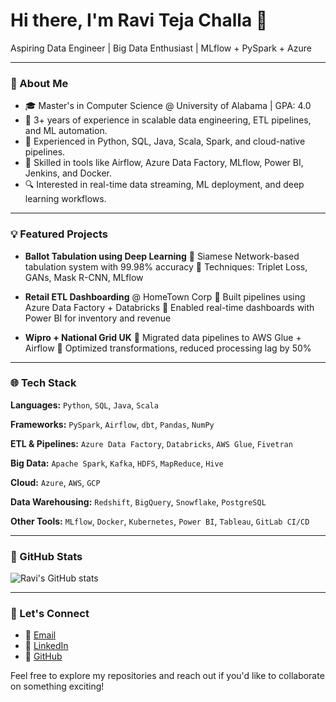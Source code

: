 # Hi there, I'm Ravi Teja Challa 👋

Aspiring Data Engineer | Big Data Enthusiast | MLflow + PySpark + Azure

---

### 📅 About Me

- 🎓 Master's in Computer Science @ University of Alabama | GPA: 4.0
- 💼 3+ years of experience in scalable data engineering, ETL pipelines, and ML automation.
- 🔬 Experienced in Python, SQL, Java, Scala, Spark, and cloud-native pipelines.
- 🔧 Skilled in tools like Airflow, Azure Data Factory, MLflow, Power BI, Jenkins, and Docker.
- 🔍 Interested in real-time data streaming, ML deployment, and deep learning workflows.

---

### 💡 Featured Projects

- **Ballot Tabulation using Deep Learning** 
  🔹 Siamese Network-based tabulation system with 99.98% accuracy 
  🔹 Techniques: Triplet Loss, GANs, Mask R-CNN, MLflow

- **Retail ETL Dashboarding** @ HomeTown Corp
  🔹 Built pipelines using Azure Data Factory + Databricks 
  🔹 Enabled real-time dashboards with Power BI for inventory and revenue

- **Wipro + National Grid UK**
  🔹 Migrated data pipelines to AWS Glue + Airflow 
  🔹 Optimized transformations, reduced processing lag by 50%

---

### 🌐 Tech Stack

**Languages:** `Python`, `SQL`, `Java`, `Scala`

**Frameworks:** `PySpark`, `Airflow`, `dbt`, `Pandas`, `NumPy`

**ETL & Pipelines:** `Azure Data Factory`, `Databricks`, `AWS Glue`, `Fivetran`

**Big Data:** `Apache Spark`, `Kafka`, `HDFS`, `MapReduce`, `Hive`

**Cloud:** `Azure`, `AWS`, `GCP`

**Data Warehousing:** `Redshift`, `BigQuery`, `Snowflake`, `PostgreSQL`

**Other Tools:** `MLflow`, `Docker`, `Kubernetes`, `Power BI`, `Tableau`, `GitLab CI/CD`

---

### 🌟 GitHub Stats

<!-- GitHub Stats Widget -->
![Ravi's GitHub stats](https://github-readme-stats.vercel.app/api?username=Raviteja000-maker&show_icons=true&theme=radical)

---

### 👥 Let's Connect

- 📧 [Email](mailto:challaraviteja000@gmail.com)
- 👤 [LinkedIn](https://linkedin.com/in/ravitejachalla)
- 👾 [GitHub](https://github.com/Raviteja000-maker)

Feel free to explore my repositories and reach out if you'd like to collaborate on something exciting!

